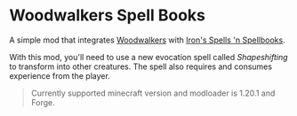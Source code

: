 # Woodwalkers Spell Books

A simple mod that integrates [Woodwalkers](https://www.curseforge.com/minecraft/mc-mods/woodwalkers) with
[Iron's Spells 'n Spellbooks](https://www.curseforge.com/minecraft/mc-mods/irons-spells-n-spellbooks).

With this mod, you'll need to use a new evocation spell called *Shapeshifting* to transform
into other creatures. The spell also requires and consumes experience from the player.

> Currently supported minecraft version and modloader is 1.20.1 and Forge.